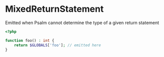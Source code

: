 # MixedReturnStatement

Emitted when Psalm cannot determine the type of a given return statement

```php
<?php

function foo() : int {
    return $GLOBALS['foo']; // emitted here
}
```

